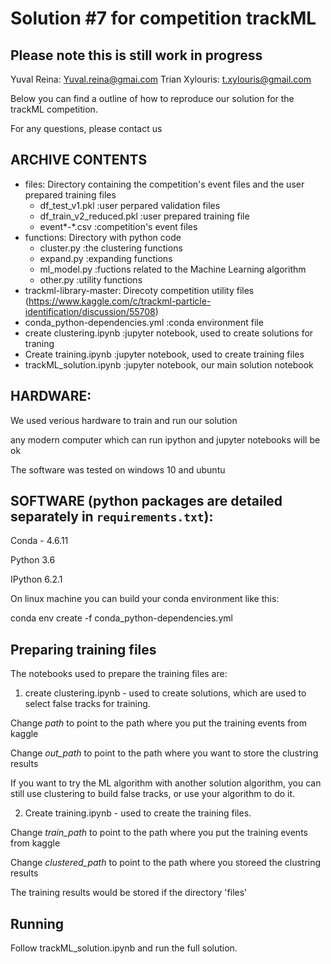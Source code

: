 # Solution #7 for competition trackML
## **Please note this is still work in progress**
Yuval Reina:  Yuval.reina@gmai.com
Trian Xylouris: t.xylouris@gmail.com

Below you can find a outline of how to reproduce our solution for the trackML competition.

For any questions, please contact us 

## ARCHIVE CONTENTS
- files: Directory containing the competition's event files and the user prepared training files
  - df_test_v1.pkl				:user perpared validation files
   - df_train_v2_reduced.pkl			:user prepared training file
   - event*-*.csv 				:competition's event files
- functions: Directory with python code
  - cluster.py			:the clustering functions
  - expand.py			:expanding functions
  - ml_model.py			:fuctions related to the Machine Learning algorithm
  - other.py			:utility functions
- trackml-library-master: Direcoty competition utility files (https://www.kaggle.com/c/trackml-particle-identification/discussion/55708)
- conda_python-dependencies.yml		:conda environment file
- create clustering.ipynb				:jupyter notebook, used to create solutions for traning
- Create training.ipynb				:jupyter notebook, used to create training files
- trackML_solution.ipynb				:jupyter notebook, our main solution notebook		

## HARDWARE: 
We used verious hardware to train and run our solution

any modern computer which can run ipython and jupyter notebooks will be ok

The software was tested on windows 10 and ubuntu

## SOFTWARE (python packages are detailed separately in `requirements.txt`):
Conda - 4.6.11

Python 3.6

IPython 6.2.1

On linux machine you can build your conda environment like this:

conda env create -f conda_python-dependencies.yml

## Preparing training files
The notebooks used to prepare the training files are:

1. create clustering.ipynb - used to create solutions, which are used to select false tracks for training.

Change *path* to point to the path where you put the training events from kaggle

Change *out_path* to point to the path where you want to store the clustring results

If you want to try the ML algorithm with another solution algorithm, you can still use clustering to build false tracks, or use your algorithm to do it.

2. Create training.ipynb - used to create the training files. 

Change *train_path* to point to the path where you put the training events from kaggle

Change *clustered_path* to point to the path where you storeed the clustring results

The training results would be stored if the directory 'files'

## Running
Follow trackML_solution.ipynb and run the full solution.


